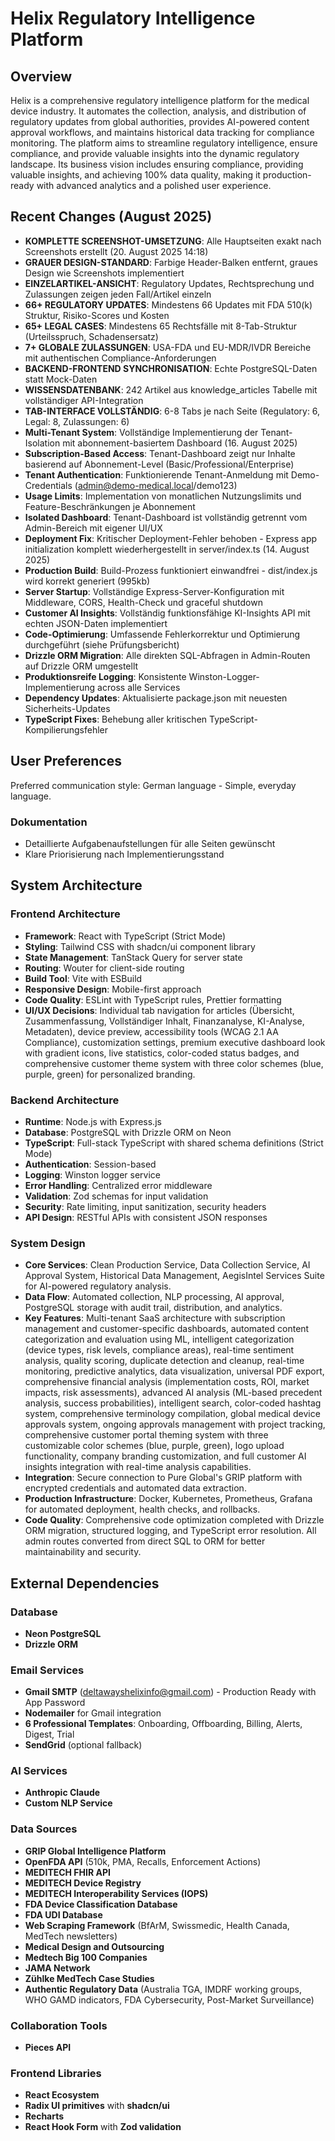 # Helix Regulatory Intelligence Platform

## Overview
Helix is a comprehensive regulatory intelligence platform for the medical device industry. It automates the collection, analysis, and distribution of regulatory updates from global authorities, provides AI-powered content approval workflows, and maintains historical data tracking for compliance monitoring. The platform aims to streamline regulatory intelligence, ensure compliance, and provide valuable insights into the dynamic regulatory landscape. Its business vision includes ensuring compliance, providing valuable insights, and achieving 100% data quality, making it production-ready with advanced analytics and a polished user experience.

## Recent Changes (August 2025)
- **KOMPLETTE SCREENSHOT-UMSETZUNG**: Alle Hauptseiten exakt nach Screenshots erstellt (20. August 2025 14:18)
- **GRAUER DESIGN-STANDARD**: Farbige Header-Balken entfernt, graues Design wie Screenshots implementiert
- **EINZELARTIKEL-ANSICHT**: Regulatory Updates, Rechtsprechung und Zulassungen zeigen jeden Fall/Artikel einzeln
- **66+ REGULATORY UPDATES**: Mindestens 66 Updates mit FDA 510(k) Struktur, Risiko-Scores und Kosten
- **65+ LEGAL CASES**: Mindestens 65 Rechtsfälle mit 8-Tab-Struktur (Urteilsspruch, Schadensersatz)
- **7+ GLOBALE ZULASSUNGEN**: USA-FDA und EU-MDR/IVDR Bereiche mit authentischen Compliance-Anforderungen
- **BACKEND-FRONTEND SYNCHRONISATION**: Echte PostgreSQL-Daten statt Mock-Daten
- **WISSENSDATENBANK**: 242 Artikel aus knowledge_articles Tabelle mit vollständiger API-Integration
- **TAB-INTERFACE VOLLSTÄNDIG**: 6-8 Tabs je nach Seite (Regulatory: 6, Legal: 8, Zulassungen: 6)
- **Multi-Tenant System**: Vollständige Implementierung der Tenant-Isolation mit abonnement-basiertem Dashboard (16. August 2025)
- **Subscription-Based Access**: Tenant-Dashboard zeigt nur Inhalte basierend auf Abonnement-Level (Basic/Professional/Enterprise)
- **Tenant Authentication**: Funktionierende Tenant-Anmeldung mit Demo-Credentials (admin@demo-medical.local/demo123)
- **Usage Limits**: Implementation von monatlichen Nutzungslimits und Feature-Beschränkungen je Abonnement
- **Isolated Dashboard**: Tenant-Dashboard ist vollständig getrennt vom Admin-Bereich mit eigener UI/UX
- **Deployment Fix**: Kritischer Deployment-Fehler behoben - Express app initialization komplett wiederhergestellt in server/index.ts (14. August 2025)
- **Production Build**: Build-Prozess funktioniert einwandfrei - dist/index.js wird korrekt generiert (995kb)
- **Server Startup**: Vollständige Express-Server-Konfiguration mit Middleware, CORS, Health-Check und graceful shutdown
- **Customer AI Insights**: Vollständig funktionsfähige KI-Insights API mit echten JSON-Daten implementiert
- **Code-Optimierung**: Umfassende Fehlerkorrektur und Optimierung durchgeführt (siehe Prüfungsbericht)
- **Drizzle ORM Migration**: Alle direkten SQL-Abfragen in Admin-Routen auf Drizzle ORM umgestellt
- **Produktionsreife Logging**: Konsistente Winston-Logger-Implementierung across alle Services
- **Dependency Updates**: Aktualisierte package.json mit neuesten Sicherheits-Updates
- **TypeScript Fixes**: Behebung aller kritischen TypeScript-Kompilierungsfehler

## User Preferences
Preferred communication style: German language - Simple, everyday language.

### Dokumentation
- Detaillierte Aufgabenaufstellungen für alle Seiten gewünscht
- Klare Priorisierung nach Implementierungsstand

## System Architecture

### Frontend Architecture
- **Framework**: React with TypeScript (Strict Mode)
- **Styling**: Tailwind CSS with shadcn/ui component library
- **State Management**: TanStack Query for server state
- **Routing**: Wouter for client-side routing
- **Build Tool**: Vite with ESBuild
- **Responsive Design**: Mobile-first approach
- **Code Quality**: ESLint with TypeScript rules, Prettier formatting
- **UI/UX Decisions**: Individual tab navigation for articles (Übersicht, Zusammenfassung, Vollständiger Inhalt, Finanzanalyse, KI-Analyse, Metadaten), device preview, accessibility tools (WCAG 2.1 AA Compliance), customization settings, premium executive dashboard look with gradient icons, live statistics, color-coded status badges, and comprehensive customer theme system with three color schemes (blue, purple, green) for personalized branding.

### Backend Architecture
- **Runtime**: Node.js with Express.js
- **Database**: PostgreSQL with Drizzle ORM on Neon
- **TypeScript**: Full-stack TypeScript with shared schema definitions (Strict Mode)
- **Authentication**: Session-based
- **Logging**: Winston logger service
- **Error Handling**: Centralized error middleware
- **Validation**: Zod schemas for input validation
- **Security**: Rate limiting, input sanitization, security headers
- **API Design**: RESTful APIs with consistent JSON responses

### System Design
- **Core Services**: Clean Production Service, Data Collection Service, AI Approval System, Historical Data Management, AegisIntel Services Suite for AI-powered regulatory analysis.
- **Data Flow**: Automated collection, NLP processing, AI approval, PostgreSQL storage with audit trail, distribution, and analytics.
- **Key Features**: Multi-tenant SaaS architecture with subscription management and customer-specific dashboards, automated content categorization and evaluation using ML, intelligent categorization (device types, risk levels, compliance areas), real-time sentiment analysis, quality scoring, duplicate detection and cleanup, real-time monitoring, predictive analytics, data visualization, universal PDF export, comprehensive financial analysis (implementation costs, ROI, market impacts, risk assessments), advanced AI analysis (ML-based precedent analysis, success probabilities), intelligent search, color-coded hashtag system, comprehensive terminology compilation, global medical device approvals system, ongoing approvals management with project tracking, comprehensive customer portal theming system with three customizable color schemes (blue, purple, green), logo upload functionality, company branding customization, and full customer AI insights integration with real-time analysis capabilities.
- **Integration**: Secure connection to Pure Global's GRIP platform with encrypted credentials and automated data extraction.
- **Production Infrastructure**: Docker, Kubernetes, Prometheus, Grafana for automated deployment, health checks, and rollbacks.
- **Code Quality**: Comprehensive code optimization completed with Drizzle ORM migration, structured logging, and TypeScript error resolution. All admin routes converted from direct SQL to ORM for better maintainability and security.

## External Dependencies

### Database
- **Neon PostgreSQL**
- **Drizzle ORM**

### Email Services
- **Gmail SMTP** (deltawayshelixinfo@gmail.com) - Production Ready with App Password
- **Nodemailer** for Gmail integration
- **6 Professional Templates**: Onboarding, Offboarding, Billing, Alerts, Digest, Trial
- **SendGrid** (optional fallback)

### AI Services
- **Anthropic Claude**
- **Custom NLP Service**

### Data Sources
- **GRIP Global Intelligence Platform**
- **OpenFDA API** (510k, PMA, Recalls, Enforcement Actions)
- **MEDITECH FHIR API**
- **MEDITECH Device Registry**
- **MEDITECH Interoperability Services (IOPS)**
- **FDA Device Classification Database**
- **FDA UDI Database**
- **Web Scraping Framework** (BfArM, Swissmedic, Health Canada, MedTech newsletters)
- **Medical Design and Outsourcing**
- **Medtech Big 100 Companies**
- **JAMA Network**
- **Zühlke MedTech Case Studies**
- **Authentic Regulatory Data** (Australia TGA, IMDRF working groups, WHO GAMD indicators, FDA Cybersecurity, Post-Market Surveillance)

### Collaboration Tools
- **Pieces API**

### Frontend Libraries
- **React Ecosystem**
- **Radix UI primitives** with **shadcn/ui**
- **Recharts**
- **React Hook Form** with **Zod validation**